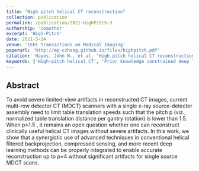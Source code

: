 ```yaml
---
title: "High pitch helical CT reconstruction"
collection: publication
permalink: /publication/2021-HighPitch-3
authorship: 'coauthor'
excerpt: 'High-Pitch'
date: 2021-5-24
venue: 'IEEE Transactions on Medical Imaging'
paperurl: 'http://mp-czhang.github.io/files/highpitch.pdf'
citation: 'Hayes, John W., et al. "High pitch helical CT reconstruction." IEEE Transactions on Medical Imaging 40.11 (2021): 3077-3088.'
keywords: ['High-pitch helical CT', 'Prior knowledge constrained deep learning']
---
```


## Abstract
To avoid severe limited-view artifacts in reconstructed CT images, current multi-row detector CT (MDCT) scanners with a single x-ray source-detector assembly need to limit table translation speeds such that the pitch p (viz., normalized table translation distance per gantry rotation) is lower than 1.5. When p>1.5 , it remains an open question whether one can reconstruct clinically useful helical CT images without severe artifacts. In this work, we show that a synergistic use of advanced techniques in conventional helical filtered backprojection, compressed sensing, and more recent deep learning methods can be properly integrated to enable accurate reconstruction up to p=4 without significant artifacts for single source MDCT scans.